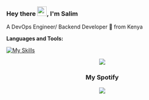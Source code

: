 ### Hey there <img src="https://media.giphy.com/media/hvRJCLFzcasrR4ia7z/giphy.gif" width="25px">, I'm Salim

A DevOps Engineer/ Backend Developer 🚀 from Kenya

**Languages and Tools:**


[![My Skills](https://skills.thijs.gg/icons?i=react,ruby,rails,postgres,js,docker,jenkins,python,django)](https://skills.thijs.gg)

<div align=center >
<img src="https://readme-typing-svg.herokuapp.com?font=Pacifico&size=25&color=FFFFFF&center=true&lines=Hey+👋%2C+I'm+Salim+Mwatsefu.;Full+Stack+Web+Developer;."
/>
  
### My Spotify
<p>
  <a href="https://spotify-github-profile.vercel.app/api/view?uid=tkodyqapd40c3d0tfoadra67i&redirect=true">
    <img src="https://spotify-github-profile.vercel.app/api/view?uid=tkodyqapd40c3d0tfoadra67i&cover_image=true&theme=novatorem&bar_color=53b14f&bar_color_cover=false"/>
  </a>
  </p>
  </div>

